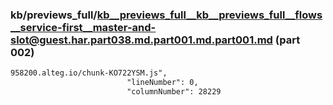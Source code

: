### kb/previews_full/kb__previews_full__kb__previews_full__flows__service-first__master-and-slot@guest.har.part038.md.part001.md.part001.md (part 002)

```md
958200.alteg.io/chunk-KO722YSM.js",
                          "lineNumber": 0,
                          "columnNumber": 28229
 
```

```
